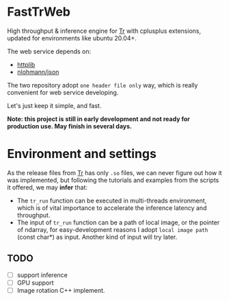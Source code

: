 # FastTrWeb

High throughput & inference engine for [Tr](https://github.com/myhub/tr) with cplusplus extensions, updated for environments like ubuntu 20.04+.

The web service depends on:

+ [httplib](https://github.com/yhirose/cpp-httplib)
+ [nlohmann/json](https://github.com/nlohmann/json)

The two repository adopt `one header file only` way, which is really convenient for web service developing.

Let's just keep it simple, and fast.



**Note: this project is still in early development and not ready for production use. May finish in several days.**



# Environment and settings

As the release files from [Tr](https://github.com/myhub/tr) has only `.so` files, we can never figure out how it was implemented, but following the tutorials and examples from the scripts it offered, we may **infer** that:

+ The `tr_run` function can be executed in multi-threads environment, which is of vital importance to accelerate the inference latency and throughput.
+ The input of `tr_run` function can be a path of local image, or the pointer of ndarray, for easy-development reasons I adopt `local image path` (const char*) as input. Another kind of input will try later.



## TODO
+ [ ] support inference
+ [ ] GPU support
+ [ ] Image rotation C++ implement.
